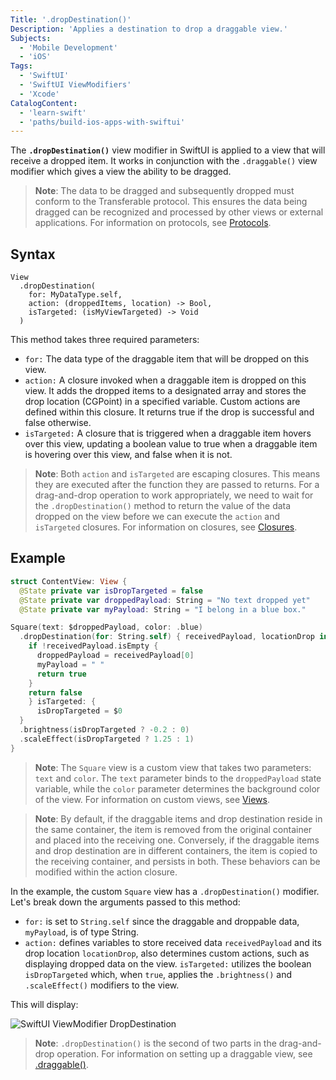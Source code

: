 ```yaml
---
Title: '.dropDestination()'
Description: 'Applies a destination to drop a draggable view.'
Subjects:
  - 'Mobile Development'
  - 'iOS'
Tags:
  - 'SwiftUI'
  - 'SwiftUI ViewModifiers'
  - 'Xcode'
CatalogContent:
  - 'learn-swift'
  - 'paths/build-ios-apps-with-swiftui'
---
```


The **`.dropDestination()`** view modifier in SwiftUI is applied to a view that will receive a dropped item. It works in conjunction with the `.draggable()` view modifier which gives a view the ability to be dragged.

> **Note**: The data to be dragged and subsequently dropped must conform to the Transferable protocol. This ensures the data being dragged can be recognized and processed by other views or external applications. For information on protocols, see [Protocols](https://www.codecademy.com/resources/docs/swift/protocols).

## Syntax

```pseudo
View
  .dropDestination(
    for: MyDataType.self,
    action: (droppedItems, location) -> Bool,
    isTargeted: (isMyViewTargeted) -> Void
  )
```

This method takes three required parameters:

- `for:` The data type of the draggable item that will be dropped on this view.
- `action:` A closure invoked when a draggable item is dropped on this view. It adds the dropped items to a designated array and stores the drop location (CGPoint) in a specified variable. Custom actions are defined within this closure. It returns true if the drop is successful and false otherwise.
- `isTargeted:` A closure that is triggered when a draggable item hovers over this view, updating a boolean value to true when a draggable item is hovering over this view, and false when it is not.

> **Note**: Both `action` and `isTargeted` are escaping closures. This means they are executed after the function they are passed to returns. For a drag-and-drop operation to work appropriately, we need to wait for the `.dropDestination()` method to return the value of the data dropped on the view before we can execute the `action` and `isTargeted` closures. For information on closures, see [Closures](https://www.codecademy.com/resources/docs/swift/closures).

## Example

```swift
struct ContentView: View {
  @State private var isDropTargeted = false
  @State private var droppedPayload: String = "No text dropped yet"
  @State private var myPayload: String = "I belong in a blue box."

Square(text: $droppedPayload, color: .blue)
  .dropDestination(for: String.self) { receivedPayload, locationDrop in
    if !receivedPayload.isEmpty {
      droppedPayload = receivedPayload[0]
      myPayload = " "
      return true
    }
    return false
    } isTargeted: {
      isDropTargeted = $0
  }
  .brightness(isDropTargeted ? -0.2 : 0)
  .scaleEffect(isDropTargeted ? 1.25 : 1)
}
```

> **Note**: The `Square` view is a custom view that takes two parameters: `text` and `color`. The `text` parameter binds to the `droppedPayload` state variable, while the `color` parameter determines the background color of the view. For information on custom views, see [Views](https://www.codecademy.com/resources/docs/swiftui/views).

> **Note**: By default, if the draggable items and drop destination reside in the same container, the item is removed from the original container and placed into the receiving one. Conversely, if the draggable items and drop destination are in different containers, the item is copied to the receiving container, and persists in both. These behaviors can be modified within the action closure.

In the example, the custom `Square` view has a `.dropDestination()` modifier. Let's break down the arguments passed to this method:

- `for:` is set to `String.self` since the draggable and droppable data, `myPayload`, is of type String.
- `action:` defines variables to store received data `receivedPayload` and its drop location `locationDrop`, also determines custom actions, such as displaying dropped data on the view.
  `isTargeted:` utilizes the boolean `isDropTargeted` which, when `true`, applies the `.brightness()` and `.scaleEffect()` modifiers to the view.

This will display:

![SwiftUI ViewModifier DropDestination](https://raw.githubusercontent.com/Codecademy/docs/main/media/swiftui-viewmodifier-dropDestination.gif)

> **Note**: `.dropDestination()` is the second of two parts in the drag-and-drop operation. For information on setting up a draggable view, see [.draggable()](https://www.codecademy.com/resources/docs/swiftui/viewmodifier/draggable).
